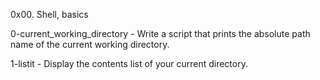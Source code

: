 0x00. Shell, basics

0-current_working_directory - Write a script that prints the absolute path name of the current working directory.

1-listit - Display the contents list of your current directory.
